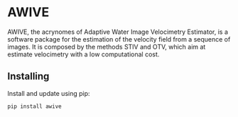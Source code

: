 # AWIVE
AWIVE, the acrynomes of Adaptive Water Image Velocimetry Estimator, is a
software package for the estimation of the velocity field from a sequence of
images. It is composed by the methods STIV and OTV, which aim at estimate
velocimetry with a low computational cost.

## Installing

Install and update using pip:

```bash
pip install awive
```

